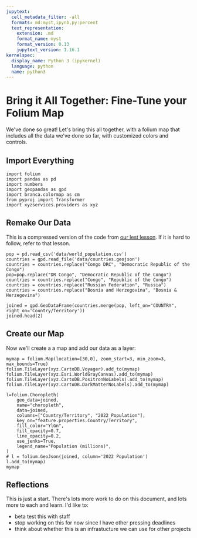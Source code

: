 ```yaml
---
jupytext:
  cell_metadata_filter: -all
  formats: md:myst,ipynb,py:percent
  text_representation:
    extension: .md
    format_name: myst
    format_version: 0.13
    jupytext_version: 1.16.1
kernelspec:
  display_name: Python 3 (ipykernel)
  language: python
  name: python3
---
```


# Bring it All Together:  Fine-Tune your Folium Map

We've done so great!  Let's bring this all together, with a folium map that includes all the data we've done so far, with customized colors and controls.  

## Import Everything

```{code-cell} ipython3
import folium
import pandas as pd
import numbers
import geopandas as gpd
import branca.colormap as cm
from pyproj import Transformer
import xyzservices.providers as xyz
```

## Remake Our Data

This is a compressed version of the code from [our lest lesson](./geo-data.html).  If it is hard to follow, refer to that lesson.

```{code-cell} ipython3
pop = pd.read_csv('data/world_population.csv')
countries = gpd.read_file('data/countries.geojson')
countries = countries.replace("Congo DRC", "Democratic Republic of the Congo")
pop=pop.replace("DR Congo", "Democratic Republic of the Congo")
countries = countries.replace("Congo", "Republic of the Congo")
countries = countries.replace("Russian Federation", "Russia")
countries = countries.replace("Bosnia and Herzegovina", "Bosnia & Herzegovina")

joined = gpd.GeoDataFrame(countries.merge(pop, left_on="COUNTRY", right_on='Country/Territory'))
joined.head(2)
```

## Create our Map

Now we'll create a a map and add our data as a layer:

```{code-cell} ipython3
mymap = folium.Map(location=[30,0], zoom_start=3, min_zoom=3, max_bounds=True)
folium.TileLayer(xyz.CartoDB.Voyager).add_to(mymap)
folium.TileLayer(xyz.Esri.WorldGrayCanvas).add_to(mymap)
folium.TileLayer(xyz.CartoDB.PositronNoLabels).add_to(mymap)
folium.TileLayer(xyz.CartoDB.DarkMatterNoLabels).add_to(mymap)

l=folium.Choropleth(
    geo_data=joined,
    name="choropleth",
    data=joined,
    columns=["Country/Territory", "2022 Population"],
    key_on="feature.properties.Country/Territory",
    fill_color="YlGn",
    fill_opacity=0.7,
    line_opacity=0.2,
    use_jenks=True,
    legend_name="Population (millions)",
)
# l = folium.GeoJson(joined, column='2022 Population')
l.add_to(mymap)
mymap
```

## Reflections

This is just a start.  There's lots more work to do on this document, and lots more to each and learn.  I'd like to: 
- beta test this with staff
- stop working on this for now since I have other pressing deadlines
- think about whether this is an infrastucture we can use for other projects

